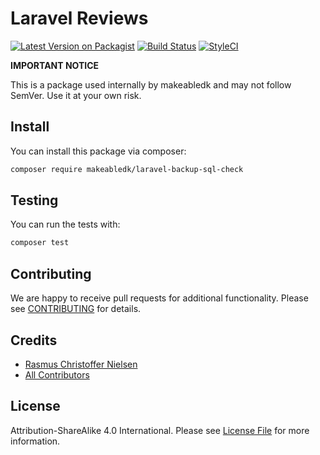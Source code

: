 
# Laravel Reviews

[![Latest Version on Packagist](https://img.shields.io/packagist/v/makeabledk/laravel-backup-sql-check.svg?style=flat-square)](https://packagist.org/packages/makeabledk/laravel-backup-sql-check)
[![Build Status](https://img.shields.io/travis/makeabledk/laravel-backup-sql-check/master.svg?style=flat-square)](https://travis-ci.org/makeabledk/laravel-backup-sql-check)
[![StyleCI](https://styleci.io/repos/125869723/shield?branch=master)](https://styleci.io/repos/125869723)


**IMPORTANT NOTICE** 

This is a package used internally by makeabledk and may not follow SemVer. Use it at your own risk.


## Install

You can install this package via composer:

``` bash
composer require makeabledk/laravel-backup-sql-check
```

## Testing

You can run the tests with:

```bash
composer test
```

## Contributing

We are happy to receive pull requests for additional functionality. Please see [CONTRIBUTING](CONTRIBUTING.md) for details.

## Credits

- [Rasmus Christoffer Nielsen](https://github.com/rasmuscnielsen)
- [All Contributors](../../contributors)

## License

Attribution-ShareAlike 4.0 International. Please see [License File](LICENSE.md) for more information.